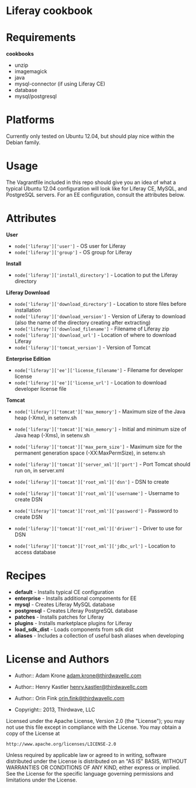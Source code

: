 # Liferay cookbook

# Requirements

**cookbooks**

* unzip
* imagemagick
* java
* mysql-connector (if using Liferay CE)
* database
* mysql/postgresql

# Platforms

Currently only tested on Ubuntu 12.04, but should play nice within the Debian family.

# Usage

The Vagrantfile included in this repo should give you an idea of what a typical Ubuntu 12.04 configuration will look like for Liferay CE, MySQL, and PostgreSQL servers. For an EE configuration, consult the attributes below.

# Attributes

**User**

* `node['liferay']['user']` - OS user for Liferay
* `node['liferay']['group']` - OS group for Liferay

**Install**

* `node['liferay']['install_directory']` - Location to put the Liferay directory


**Liferay Download**

* `node['liferay']['download_directory']` - Location to store files before installation
* `node['liferay']['download_version']` - Version of Liferay to download (also the name of the directory creating after extracting)
* `node['liferay']['download_filename']` - Filename of Liferay zip
* `node['liferay']['download_url']` - Location of where to download Liferay
* `node['liferay']['tomcat_version']` - Version of Tomcat

**Enterprise Edition**

* `node['liferay']['ee']['license_filename']` - Filename for developer license
* `node['liferay']['ee']['license_url']` - Location to download developer license file

**Tomcat**

* `node['liferay']['tomcat']['max_memory']` - Maximum size of the Java heap (-Xmx), in setenv.sh
* `node['liferay']['tomcat']['min_memory']` - Initial and minimum size of Java heap (-Xms), in setenv.sh
* `node['liferay']['tomcat']['max_perm_size']` -  Maximum size for the permanent generation space (-XX:MaxPermSize), in setenv.sh
* `node['liferay']['tomcat']['server_xml']['port']` - Port Tomcat should run on, in server.xml

* `node['liferay']['tomcat']['root_xml']['dsn']` - DSN to create
* `node['liferay']['tomcat']['root_xml']['username']` - Username to create DSN
* `node['liferay']['tomcat']['root_xml']['password']` - Password to create DSN
* `node['liferay']['tomcat']['root_xml']['driver']` - Driver to use for DSN
* `node['liferay']['tomcat']['root_xml']['jdbc_url']` - Location to access database

# Recipes

* **default** - Installs typical CE configuration
* **enterprise** - Installs additional compoments for EE
* **mysql** - Creates Liferay MySQL database
* **postgresql** - Creates Liferay PostgreSQL database 
* **patches** - Installs patches for Liferay
* **plugins** - Installs marketplace plugins for Liferay
* **load_sdk_dist** - Loads components from sdk dist
* **aliases** - Includes a collection of useful bash aliases when developing

# License and Authors

* Author:: Adam Krone <adam.krone@thirdwavellc.com>
* Author:: Henry Kastler <henry.kastler@thirdwavellc.com>
* Author:: Orin Fink <orin.fink@thirdwavellc.com>

* Copyright:: 2013, Thirdwave, LLC

Licensed under the Apache License, Version 2.0 (the "License");
you may not use this file except in compliance with the License.
You may obtain a copy of the License at

    http://www.apache.org/licenses/LICENSE-2.0

Unless required by applicable law or agreed to in writing, software
distributed under the License is distributed on an "AS IS" BASIS,
WITHOUT WARRANTIES OR CONDITIONS OF ANY KIND, either express or implied.
See the License for the specific language governing permissions and
limitations under the License.
